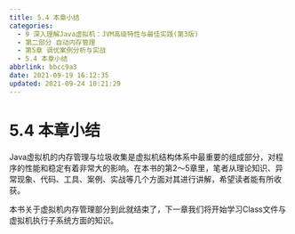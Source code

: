 ```yaml
---
title: 5.4 本章小结
categories:
  - 9 深入理解Java虛拟机：JVM高级特性与最佳实践(第3版)
  - 第二部分 自动内存管理
  - 第5章 调优案例分析与实战
  - 5.4 本章小结
abbrlink: bbcc9a3
date: 2021-09-19 16:12:35
updated: 2021-09-24 10:21:29
---
```

# 5.4 本章小结
Java虚拟机的内存管理与垃圾收集是虚拟机结构体系中最重要的组成部分，对程序的性能和稳定有着非常大的影响。在本书的第2～5章里，笔者从理论知识、异常现象、代码、工具、案例、实战等几个方面对其进行讲解，希望读者能有所收获。

本书关于虚拟机内存管理部分到此就结束了，下一章我们将开始学习Class文件与虚拟机执行子系统方面的知识。
